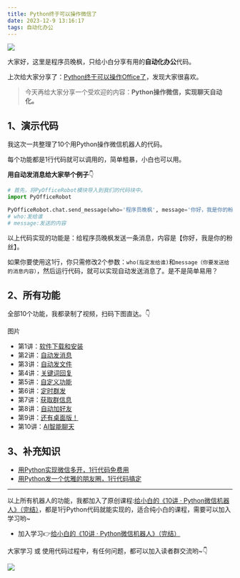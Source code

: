 ```yaml
---
title: Python终于可以操作微信了
date: 2023-12-9 13:16:17
tags: 自动化办公
---
```


![](https://website-python-1300615378.cos.ap-nanjing.myqcloud.com/course/10%E8%AE%B2%E6%9C%BA%E5%99%A8%E4%BA%BA-%E6%A8%AA.jpg)

大家好，这里是程序员晚枫，只给小白分享有用的**自动化办公**代码。

上次给大家分享了：[Python终于可以操作Office了](https://mp.weixin.qq.com/s/wwzGFIn-282FufnX9oNC7A)，发现大家很喜欢。

> 今天再给大家分享一个受欢迎的内容：**Python操作微信，实现聊天自动化。**



## 1、演示代码

我这次一共整理了10个用Python操作微信机器人的代码。

每个功能都是1行代码就可以调用的，简单粗暴，小白也可以用。

**用自动发消息给大家举个例子**👇

```python
# 首先，将PyOfficeRobot模块导入到我们的代码块中。
import PyOfficeRobot

PyOfficeRobot.chat.send_message(who='程序员晚枫', message='你好，我是你的粉丝')
# who:发给谁
# message:发送的内容
```

以上代码实现的功能是：给程序员晚枫发送一条消息，内容是【你好，我是你的粉丝】。

如果你要使用这1行，你只需修改2个参数：``who(指定发给谁)``和``message（你要发送给的消息内容）``，然后运行代码，就可以实现自动发送消息了。是不是简单易用？

## 2、所有功能

全部10个功能，我都录制了视频，扫码下图直达。👇

图片

- 第1讲：[软件下载和安装](https://mp.weixin.qq.com/s/g9nejIxuitwRzl5NMi177w)
- 第2讲：[自动发消息](https://mp.weixin.qq.com/s/g9nejIxuitwRzl5NMi177w)
- 第3讲：[自动发文件](https://mp.weixin.qq.com/s/g9nejIxuitwRzl5NMi177w)
- 第4讲：[关键词回复](https://mp.weixin.qq.com/s/g9nejIxuitwRzl5NMi177w)
- 第5讲：[自定义功能](https://mp.weixin.qq.com/s/g9nejIxuitwRzl5NMi177w)
- 第6讲：[定时群发](https://mp.weixin.qq.com/s/g9nejIxuitwRzl5NMi177w)
- 第7讲：[获取群信息](https://mp.weixin.qq.com/s/g9nejIxuitwRzl5NMi177w)
- 第8讲：[自动加好友](https://mp.weixin.qq.com/s/g9nejIxuitwRzl5NMi177w)
- 第9讲：[还有桌面版！](https://mp.weixin.qq.com/s/g9nejIxuitwRzl5NMi177w)
- 第10讲：[AI智能聊天](https://mp.weixin.qq.com/s/g9nejIxuitwRzl5NMi177w)

## 3、补充知识

- [用Python实现微信多开，1行代码免费用](https://mp.weixin.qq.com/s/qlubpfAytr_coV8GilG9RA)
- [用Python发一个优雅的朋友圈，1行代码搞定](https://mp.weixin.qq.com/s/pU0LBPUOaQFm_DmP_K_JDw)

---

以上所有机器人的功能，我都加入了原创课程:[给小白的《10讲 · Python微信机器人》（完结）](https://mp.weixin.qq.com/s/g9nejIxuitwRzl5NMi177w)，都是1行Python代码就能实现的，适合纯小白的课程，需要可以加入学习哟~

- 加入学习👉[给小白的《10讲 · Python微信机器人》（完结）](https://mp.weixin.qq.com/s/g9nejIxuitwRzl5NMi177w)

大家学习 或 使用代码过程中，有任何问题，都可以加入读者群交流哟~👇


![](https://www.python-office.com/assets/img/0816.27540085.jpg)



